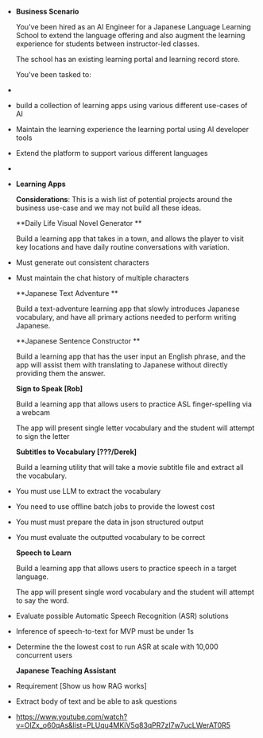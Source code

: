 - **Business Scenario**
  
  You've been hired as an AI Engineer for a Japanese Language Learning School to extend the language offering and also augment the learning experience for students between instructor-led classes.
  
  The school has an existing learning portal and learning record store. 
  
  You've been tasked to:
-
- build a collection of learning apps using various different use-cases of AI
- Maintain the learning experience the learning portal using AI developer tools
- Extend the platform to support various different languages
-
- **Learning Apps**
  
  **Considerations**: This is a wish list of potential projects around the business use-case and we may not build all these ideas.
  
  **Daily Life Visual Novel Generator **
  
  Build a learning app that takes in a town, and allows the player to visit key locations and have daily routine conversations with variation.
- Must generate out consistent characters
- Must maintain the chat history of multiple characters
  
  **Japanese Text Adventure **
  
  Build a text-adventure learning app that slowly introduces Japanese vocabulary, and have all primary actions needed to perform writing Japanese.
  
  **Japanese Sentence Constructor **
  
  Build a learning app that has the user input an English phrase, and the app will assist them with translating to Japanese without directly providing them the answer.
  
  **Sign to Speak [Rob]**
  
  Build a learning app that allows users to practice ASL finger-spelling via a webcam
  
  The app will present single letter vocabulary and the student will attempt to sign the letter
  
  **Subtitles to Vocabulary [???/Derek]**
  
  Build a learning utility that will take a movie subtitle file and extract all the vocabulary.
- You must use LLM to extract the vocabulary
- You need to use offline batch jobs to provide the lowest cost
- You must must prepare the data in json structured output
- You must evaluate the outputted vocabulary to be correct
  
  **Speech to Learn**
  
  Build a learning app that allows users to practice speech in a target language.
  
  The app will present single word vocabulary and the student will attempt to say the word.
- Evaluate possible Automatic Speech Recognition (ASR) solutions
- Inference of speech-to-text for MVP must be under 1s
- Determine the the lowest cost to run ASR at scale with 10,000 concurrent users
  
  **Japanese Teaching Assistant**
- Requirement [Show us how RAG works]
- Extract body of text and be able to ask questions
- https://www.youtube.com/watch?v=OlZx_o60qAs&list=PLUqu4MKiV5q83qPR7zI7w7ucLWerAT0R5